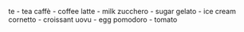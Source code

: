 te - tea
caffè - coffee
latte - milk
zucchero - sugar
gelato - ice cream
cornetto - croissant
uovu - egg
pomodoro - tomato